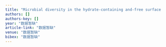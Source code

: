 ```yaml
---
title: "Microbial diversity in the hydrate-containing and-free surface sediments in the Shenhu area, South China Sea"
authors: []
authors-key: []
year: "数据暂缺"
article-link: "数据暂缺"
venue: "数据暂缺"
bibex: "数据暂缺"
---
```


